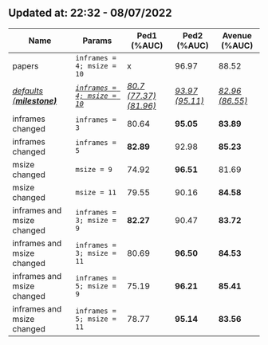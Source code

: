 ## Updated at: 22:32 - 08/07/2022

| Name                           | Params                           | Ped1 (%AUC)                | Ped2 (%AUC)         | Avenue (%AUC)       |
| ------------------------------ | -------------------------------- | -------------------------- | ------------------- | ------------------- |
| papers                         | `inframes = 4; msize = 10`       | x                          | 96.97               | 88.52               |
| <i><u> defaults (<b>milestone) | <i><u>`inframes = 4; msize = 10` | <i><u>80.7 (77.37) (81.96) | <i><u>93.97 (95.11) | <i><u>82.96 (86.55) |
| inframes changed               | `inframes = 3`                   | 80.64                      | <b>95.05            | <b>83.89            |
| inframes changed               | `inframes = 5`                   | <b>82.89                   | 92.98               | <b>85.23            |
| msize changed                  | `msize = 9`                      | 74.92                      | <b>96.51            | 81.69               |
| msize changed                  | `msize = 11`                     | 79.55                      | 90.16               | <b>84.58            |
| inframes and msize changed     | `inframes = 3; msize = 9`        | <b>82.27                   | 90.47               | <b>83.72            |
| inframes and msize changed     | `inframes = 3; msize = 11`       | 80.69                      | <b>96.50            | <b>84.53            |
| inframes and msize changed     | `inframes = 5; msize = 9`        | 75.19                      | <b>96.21            | <b>85.41            |
| inframes and msize changed     | `inframes = 5; msize = 11`       | 78.77                      | <b>95.14            | <b>83.56            |

